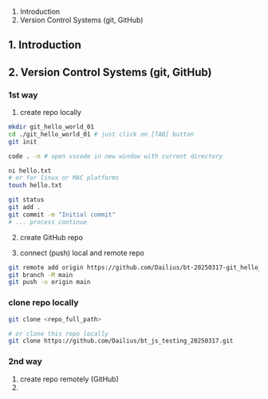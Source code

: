 1. Introduction
2. Version Control Systems (git, GitHub)

## 1. Introduction


## 2. Version Control Systems (git, GitHub)

### 1st way
1. create repo locally
```bash
mkdir git_hello_world_01
cd ./git_hello_world_01 # just click on [TAB] button
git init

code . -n # open vscode in new window with current directory

ni hello.txt 
# or for linux or MAC platforms
touch hello.txt

git status
git add .
git commit -m "Initial commit"
# ... process continue
```
2. create GitHub repo

3. connect (push) local and remote repo
```bash
git remote add origin https://github.com/Dailius/bt-20250317-git_hello_01.git
git branch -M main
git push -u origin main
```

### clone repo locally
```bash
git clone <repo_full_path>

# or clone this repo locally
git clone https://github.com/Dailius/bt_js_testing_20250317.git
``` 

### 2nd way
1. create repo remotely (GitHub)
2. 